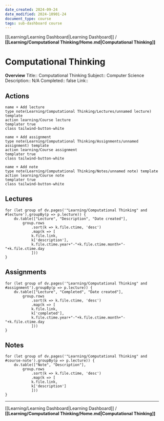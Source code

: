 ```yaml
---
date_created: 2024-09-24
date_modified: 2024-10901-24
document_type: course
tags: sub-dashboard course
---
```

[[Learning/Learning Dashboard|Learning Dashboard]] / **[[Learning/Computational Thinking/Home.md|Computational Thinking]]**
# Computational Thinking
**Overview**
Title:: Computational Thinking
Subject:: Computer Science
Description:: N/A
Completed:: false
Link:: 


## Actions
```button
name + Add lecture
type note(Learning/Computational Thinking/Lectures/unnamed lecture) template
action learning/Course lecture
templater true
class tailwind-button-white
```

```button
name + Add assignment
type note(Learning/Computational Thinking/Assignments/unnamed assignment) template
action learning/Course assignment
templater true
class tailwind-button-white
```

```button
name + Add note
type note(Learning/Computational Thinking/Notes/unnamed note) template
action learning/Course note
templater true
class tailwind-button-white
```


## Lectures
```dataviewjs
for (let group of dv.pages('"Learning/Computational Thinking" and #lecture').groupBy(p => p.lecture)) {
	dv.table(["Lecture", "Description", "Date created"], 
		group.rows 
			.sort(k => k.file.ctime, 'desc')
			.map(k => [
			k.file.link, 
			k['description'],
			k.file.ctime.year+"-"+k.file.ctime.month+"-"+k.file.ctime.day
			]))
}
```


## Assignments

```dataviewjs
for (let group of dv.pages('"Learning/Computational Thinking" and #assignment').groupBy(p => p.lecture)) {
	dv.table(["Lecture", "Completed", "Date created"], 
		group.rows 
			.sort(k => k.file.ctime, 'desc')
			.map(k => [
			k.file.link, 
			k['completed'],
			k.file.ctime.year+"-"+k.file.ctime.month+"-"+k.file.ctime.day
			]))
}
```


## Notes
```dataviewjs
for (let group of dv.pages('"Learning/Computational Thinking" and #course-note').groupBy(p => p.lecture)) {
	dv.table(["Note", "Description"], 
		group.rows 
			.sort(k => k.file.ctime, 'desc')
			.map(k => [
			k.file.link, 
			k['description']
			]))
}
```


---
[[Learning/Learning Dashboard|Learning Dashboard]] / **[[Learning/Computational Thinking/Home.md|Computational Thinking]]**
